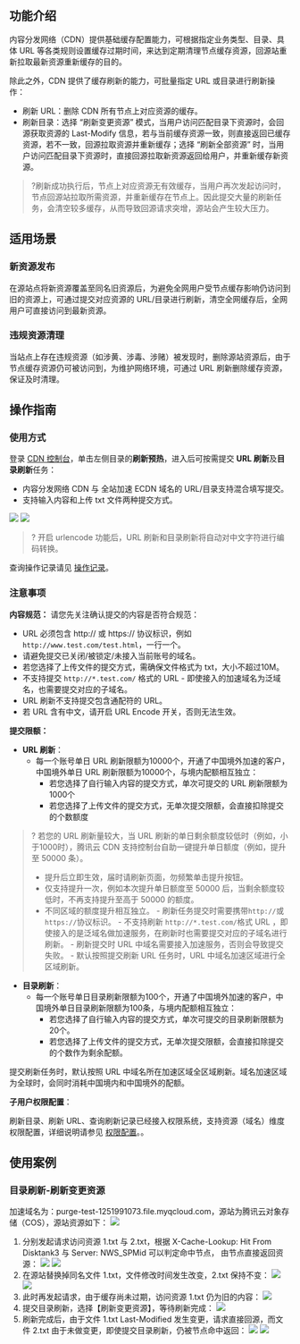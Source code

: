 ## 功能介绍

内容分发网络（CDN）提供基础缓存配置能力，可根据指定业务类型、目录、具体 URL 等各类规则设置缓存过期时间，来达到定期清理节点缓存资源，回源站重新拉取最新资源重新缓存的目的。

除此之外，CDN 提供了缓存刷新的能力，可批量指定 URL 或目录进行刷新操作：

- 刷新 URL：删除 CDN 所有节点上对应资源的缓存。
- 刷新目录：选择 “刷新变更资源” 模式，当用户访问匹配目录下资源时，会回源获取资源的 Last-Modify 信息，若与当前缓存资源一致，则直接返回已缓存资源，若不一致，回源拉取资源并重新缓存；选择 “刷新全部资源” 时，当用户访问匹配目录下资源时，直接回源拉取新资源返回给用户，并重新缓存新资源。

> ?刷新成功执行后，节点上对应资源无有效缓存，当用户再次发起访问时，节点回源站拉取所需资源，并重新缓存在节点上。因此提交大量的刷新任务，会清空较多缓存，从而导致回源请求突增，源站会产生较大压力。

## 适用场景

### 新资源发布

在源站点将新资源覆盖至同名旧资源后，为避免全网用户受节点缓存影响仍访问到旧的资源上，可通过提交对应资源的 URL/目录进行刷新，清空全网缓存后，全网用户可直接访问到最新资源。

### 违规资源清理

当站点上存在违规资源（如涉黄、涉毒、涉赌）被发现时，删除源站资源后，由于节点缓存资源仍可被访问到，为维护网络环境，可通过 URL 刷新删除缓存资源，保证及时清理。

## 操作指南

### 使用方式

登录 [CDN 控制台](https://console.cloud.tencent.com/cdn)，单击左侧目录的**刷新预热**，进入后可按需提交 **URL 刷新**及**目录刷新**任务：
- 内容分发网络 CDN 与 全站加速 ECDN 域名的 URL/目录支持混合填写提交。
- 支持输入内容和上传 txt 文件两种提交方式。

![](https://main.qcloudimg.com/raw/f274f09593373b6dde88f407e2fbdfd9.png)
![](https://main.qcloudimg.com/raw/da274decbd42ef22fa49b893734eb5a9.png)
>? 开启 urlencode 功能后，URL 刷新和目录刷新将自动对中文字符进行编码转换。

<span ID = "notes"></span>
查询操作记录请见 [操作记录](https://cloud.tencent.com/document/product/228/60683)。

### 注意事项

**内容规范：**
请您先关注确认提交的内容是否符合规范：
- URL 必须包含 http:// 或 https:// 协议标识，例如 `http://www.test.com/test.html`，一行一个。
- 请避免提交已关闭/被锁定/未接入当前账号的域名。
- 若您选择了上传文件的提交方式，需确保文件格式为 txt，大小不超过10M。
- 不支持提交 `http://*.test.com/` 格式的 URL  - 即使接入的加速域名为泛域名，也需要提交对应的子域名。
- URL 刷新不支持提交包含通配符的 URL。
- 若 URL 含有中文，请开启 URL Encode 开关，否则无法生效。

**提交限额：**
- **URL 刷新**：
	- 每一个账号单日 URL 刷新限额为10000个，开通了中国境外加速的客户，中国境外单日 URL 刷新限额为10000个，与境内配额相互独立：
		- 若您选择了自行输入内容的提交方式，单次可提交的 URL 刷新限额为1000个
		- 若您选择了上传文件的提交方式，无单次提交限额，会直接扣除提交的个数额度
>? 若您的 URL 刷新量较大，当 URL 刷新的单日剩余额度较低时（例如，小于1000时），腾讯云 CDN 支持控制台自助一键提升单日额度（例如，提升至 50000 条）。
>- 提升后立即生效，届时请刷新页面，勿频繁单击提升按钮。
>- 仅支持提升一次，例如本次提升单日额度至 50000 后，当剩余额度较低时，不再支持提升至高于 50000 的额度。
>- 不同区域的额度提升相互独立。
	- 刷新任务提交时需要携带`http://`或`https://`协议标识。
	- 不支持刷新 `http://*.test.com/`格式 URL ，即使接入的是泛域名做加速服务，在刷新时也需要提交对应的子域名进行刷新。
	- 刷新提交时 URL 中域名需要接入加速服务，否则会导致提交失败。
	- 默认按照提交刷新 URL 任务时，URL 中域名加速区域进行全区域刷新。
- **目录刷新**：
	- 每一个账号单日目录刷新限额为100个，开通了中国境外加速的客户，中国境外单日目录刷新限额为100条，与境内配额相互独立：
		- 若您选择了自行输入内容的提交方式，单次可提交的目录刷新限额为20个。
		- 若您选择了上传文件的提交方式，无单次提交限额，会直接扣除提交的个数作为剩余配额。
	
提交刷新任务时，默认按照 URL 中域名所在加速区域全区域刷新。域名加速区域为全球时，会同时消耗中国境内和中国境外的配额。

**子用户权限配置**：

刷新目录、刷新 URL、查询刷新记录已经接入权限系统，支持资源（域名）维度权限配置，详细说明请参见 [权限配置](https://cloud.tencent.com/document/product/228/12722)。。


## 使用案例

### 目录刷新-刷新变更资源

加速域名为：purge-test-1251991073.file.myqcloud.com，源站为腾讯云对象存储（COS），源站资源如下：
![](https://main.qcloudimg.com/raw/91739f8f9315e1e5be36980d0af248e4.png)

1. 分别发起请求访问资源 1.txt 与 2.txt，根据 X-Cache-Lookup: Hit From Disktank3 与 Server: NWS_SPMid 可以判定命中节点， 由节点直接返回资源：
   ![](https://main.qcloudimg.com/raw/9b307b80e7d1c759bb073eb9f2cf4b6c.png)
   ![](https://main.qcloudimg.com/raw/5fed8bff43d699f47235e5d0db1f2447.png)
2. 在源站替换掉同名文件 1.txt，文件修改时间发生改变，2.txt 保持不变：
   ![](https://main.qcloudimg.com/raw/5602a365abf57124b31bd24516c9f362.png)
   ![](https://main.qcloudimg.com/raw/f2f45c7bf3fd86c5a4b307143c9a6a6f.png)
3. 此时再发起请求，由于缓存尚未过期，访问资源 1.txt 仍为旧的内容：
   ![](https://main.qcloudimg.com/raw/b5769a3d7fddaeadfda229115ac59bb8.png)
4. 提交目录刷新，选择【刷新变更资源】，等待刷新完成：
   ![](https://main.qcloudimg.com/raw/6638c5d781b9d41a0b11ee5c4c6ea3af.png)
5. 刷新完成后，由于文件 1.txt Last-Modified 发生变更，请求直接回源，而文件 2.txt 由于未做变更，即使提交目录刷新，仍被节点命中返回：
   ![](https://main.qcloudimg.com/raw/0ea8c1e0e7caac970b3875d4b3987687.png)
   ![](https://main.qcloudimg.com/raw/84e599b1c9c655e62497fb4bdc8e7918.png)
